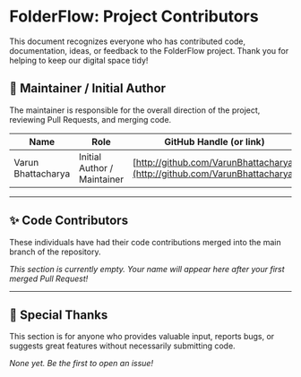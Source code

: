 # FolderFlow: Project Contributors

This document recognizes everyone who has contributed code, documentation, ideas, or feedback to the FolderFlow project. Thank you for helping to keep our digital space tidy!

## 🌟 Maintainer / Initial Author

The maintainer is responsible for the overall direction of the project, reviewing Pull Requests, and merging code.

| Name | Role | GitHub Handle (or link) |
|---|---|---|
| Varun Bhattacharya | Initial Author / Maintainer | [http://github.com/VarunBhattacharya](http://github.com/VarunBhattacharya) |

---

## ✨ Code Contributors

These individuals have had their code contributions merged into the main branch of the repository.

*This section is currently empty. Your name will appear here after your first merged Pull Request!*

---

## 🙏 Special Thanks

This section is for anyone who provides valuable input, reports bugs, or suggests great features without necessarily submitting code.

*None yet. Be the first to open an issue!*
